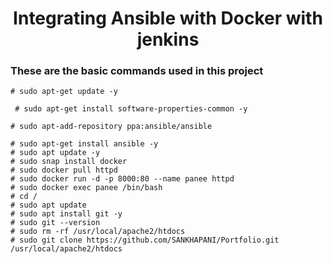 

<h1 align="center">Integrating Ansible with Docker with jenkins</h1>

<h3 >These are the basic commands used in this project</h3>

```
# sudo apt-get update -y

 # sudo apt-get install software-properties-common -y

# sudo apt-add-repository ppa:ansible/ansible

# sudo apt-get install ansible -y
# sudo apt update -y
# sudo snap install docker 
# sudo docker pull httpd
# sudo docker run -d -p 8000:80 --name panee httpd
# sudo docker exec panee /bin/bash
# cd /
# sudo apt update
# sudo apt install git -y
# sudo git --version
# sudo rm -rf /usr/local/apache2/htdocs
# sudo git clone https://github.com/SANKHAPANI/Portfolio.git /usr/local/apache2/htdocs

```

